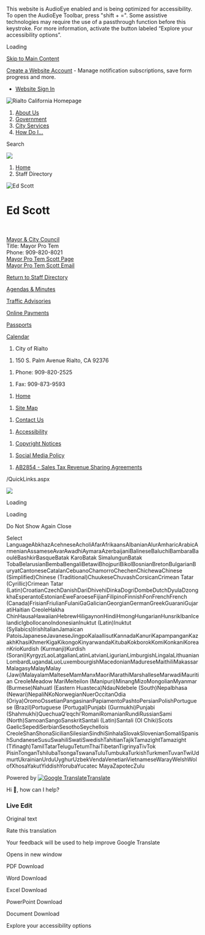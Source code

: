 This website is AudioEye enabled and is being optimized for accessibility. To open the AudioEye Toolbar, press "shift + =". Some assistive technologies may require the use of a passthrough function before this keystroke. For more information, activate the button labeled “Explore your accessibility options”.

Loading

[Skip to Main Content](https://www.rialtoca.gov/directory.aspx?EID=107%2F)

[Create a Website Account](https://www.rialtoca.gov/MyAccount/ProfileCreate) - Manage notification subscriptions, save form progress and more.   

- [Website Sign In](https://www.rialtoca.gov/MyAccount)

![Rialto California Homepage](https://www.rialtoca.gov/ImageRepository/Document?documentID=5840)

1. [About Us](https://www.rialtoca.gov/31/About-Us)
2. [Government](https://www.rialtoca.gov/27/Government)
3. [City Services](https://www.rialtoca.gov/101/City-Services)
4. [How Do I...](https://www.rialtoca.gov/9/How-Do-I)

Search

![](https://www.rialtoca.gov/ImageRepository/Document?documentID=5837)

1. [Home](https://www.rialtoca.gov)
2. Staff Directory

![Ed Scott](https://www.rialtoca.gov/ImageRepository/Document?documentID=638 "Ed Scott")

# Ed Scott

 

[Mayor &amp; City Council](https://www.rialtoca.gov/Directory.aspx?DID=45)  
Title: Mayor Pro Tem  
Phone: 909-820-8021  
[Mayor Pro Tem Scott Page](https://www.rialtoca.gov/292/Ed-Scott)  
[Mayor Pro Tem Scott Email](mailto:escott@rialtoca.gov)

[Return to Staff Directory](https://www.rialtoca.gov/Directory.aspx)

[Agendas &amp; Minutes](https://rialto.legistar.com/Calendar.aspx)

[Traffic Advisories](https://www.rialtoca.gov/CivicAlerts.aspx?CID=26)

[Online Payments](https://www.rialtoca.gov/429/Pay)

[Passports](https://www.rialtoca.gov/208/Passport-Services)

[Calendar](https://www.rialtoca.gov/calendar.aspx)

<!--THE END-->

1. City of Rialto

<!--THE END-->

1. 150 S. Palm Avenue Rialto, CA 92376

<!--THE END-->

1. Phone: 909-820-2525

<!--THE END-->

1. Fax: 909-873-9593

<!--THE END-->

1. [Home](https://www.rialtoca.gov)

<!--THE END-->

1. [Site Map](https://www.rialtoca.gov/sitemap)

<!--THE END-->

1. [Contact Us](https://www.rialtoca.gov/directory.aspx)

<!--THE END-->

1. [Accessibility](https://www.rialtoca.gov/accessibility)

<!--THE END-->

1. [Copyright Notices](https://www.rialtoca.gov/copyright)

<!--THE END-->

1. [Social Media Policy](https://www.rialtoca.gov/DocumentCenter/View/1680/Reso-No-7725---Social-Media-Policy)

<!--THE END-->

1. [AB2854 - Sales Tax Revenue Sharing Agreements](https://www.rialtoca.gov/953/Tax-Revenue-Sharing-Agreements)

/QuickLinks.aspx

![](https://www.rialtoca.gov/ImageRepository/Document?documentID=5855)

Loading

Loading

Do Not Show Again Close

Select LanguageAbkhazAcehneseAcholiAfarAfrikaansAlbanianAlurAmharicArabicArmenianAssameseAvarAwadhiAymaraAzerbaijaniBalineseBaluchiBambaraBaouléBashkirBasqueBatak KaroBatak SimalungunBatak TobaBelarusianBembaBengaliBetawiBhojpuriBikolBosnianBretonBulgarianBuryatCantoneseCatalanCebuanoChamorroChechenChichewaChinese (Simplified)Chinese (Traditional)ChuukeseChuvashCorsicanCrimean Tatar (Cyrillic)Crimean Tatar (Latin)CroatianCzechDanishDariDhivehiDinkaDogriDombeDutchDyulaDzongkhaEsperantoEstonianEweFaroeseFijianFilipinoFinnishFonFrenchFrench (Canada)FrisianFriulianFulaniGaGalicianGeorgianGermanGreekGuaraniGujaratiHaitian CreoleHakha ChinHausaHawaiianHebrewHiligaynonHindiHmongHungarianHunsrikIbanIcelandicIgboIlocanoIndonesianInuktut (Latin)Inuktut (Syllabics)IrishItalianJamaican PatoisJapaneseJavaneseJingpoKalaallisutKannadaKanuriKapampanganKazakhKhasiKhmerKigaKikongoKinyarwandaKitubaKokborokKomiKonkaniKoreanKrioKurdish (Kurmanji)Kurdish (Sorani)KyrgyzLaoLatgalianLatinLatvianLigurianLimburgishLingalaLithuanianLombardLugandaLuoLuxembourgishMacedonianMadureseMaithiliMakassarMalagasyMalayMalay (Jawi)MalayalamMalteseMamManxMaoriMarathiMarshalleseMarwadiMauritian CreoleMeadow MariMeiteilon (Manipuri)MinangMizoMongolianMyanmar (Burmese)Nahuatl (Eastern Huasteca)NdauNdebele (South)Nepalbhasa (Newari)NepaliNKoNorwegianNuerOccitanOdia (Oriya)OromoOssetianPangasinanPapiamentoPashtoPersianPolishPortuguese (Brazil)Portuguese (Portugal)Punjabi (Gurmukhi)Punjabi (Shahmukhi)QuechuaQʼeqchiʼRomaniRomanianRundiRussianSami (North)SamoanSangoSanskritSantali (Latin)Santali (Ol Chiki)Scots GaelicSepediSerbianSesothoSeychellois CreoleShanShonaSicilianSilesianSindhiSinhalaSlovakSlovenianSomaliSpanishSundaneseSusuSwahiliSwatiSwedishTahitianTajikTamazightTamazight (Tifinagh)TamilTatarTeluguTetumThaiTibetanTigrinyaTivTok PisinTonganTshilubaTsongaTswanaTuluTumbukaTurkishTurkmenTuvanTwiUdmurtUkrainianUrduUyghurUzbekVendaVenetianVietnameseWarayWelshWolofXhosaYakutYiddishYorubaYucatec MayaZapotecZulu

Powered by [![Google Translate](https://www.gstatic.com/images/branding/googlelogo/1x/googlelogo_color_42x16dp.png)Translate](https://translate.google.com)

Hi 👋, how can I help?

### Live Edit

Original text

Rate this translation

Your feedback will be used to help improve Google Translate

Opens in new window

PDF Download

Word Download

Excel Download

PowerPoint Download

Document Download

Explore your accessibility options